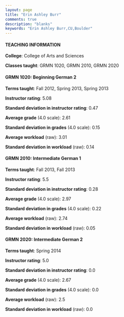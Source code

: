 ```yaml
---
layout: page
title: "Erin Ashley Burr" 
comments: true
description: "blanks"
keywords: "Erin Ashley Burr,CU,Boulder"
---
```

<head>
<script src="https://ajax.googleapis.com/ajax/libs/jquery/2.1.3/jquery.min.js"></script>
<script src="https://dl.dropboxusercontent.com/s/pc42nxpaw1ea4o9/highcharts.js?dl=0"></script>
<!-- <script src="../assets/js/highcharts.js"></script> -->
<style type="text/css">@font-face {
	font-family: "Bebas Neue";
	src: url(https://www.filehosting.org/file/details/544349/BebasNeue Regular.otf) format("opentype");
	}
	h1.Bebas { 
		font-family: "Bebas Neue", Verdana, Tahoma;
	}
</style>
</head>
	   
#### TEACHING INFORMATION

**College**: College of Arts and Sciences

**Classes taught**: GRMN 1020, GRMN 2010, GRMN 2020

#### GRMN 1020: Beginning German 2

**Terms taught**: Fall 2012, Spring 2013, Spring 2013

**Instructor rating**: 5.08

**Standard deviation in instructor rating**: 0.47

**Average grade** (4.0 scale): 2.61

**Standard deviation in grades** (4.0 scale): 0.15

**Average workload** (raw): 3.01

**Standard deviation in workload** (raw): 0.14

#### GRMN 2010: Intermediate German 1

**Terms taught**: Fall 2013, Fall 2013

**Instructor rating**: 5.5

**Standard deviation in instructor rating**: 0.28

**Average grade** (4.0 scale): 2.97

**Standard deviation in grades** (4.0 scale): 0.22

**Average workload** (raw): 2.74

**Standard deviation in workload** (raw): 0.05

#### GRMN 2020: Intermediate German 2

**Terms taught**: Spring 2014

**Instructor rating**: 5.0

**Standard deviation in instructor rating**: 0.0

**Average grade** (4.0 scale): 2.67

**Standard deviation in grades** (4.0 scale): 0.0

**Average workload** (raw): 2.5

**Standard deviation in workload** (raw): 0.0


